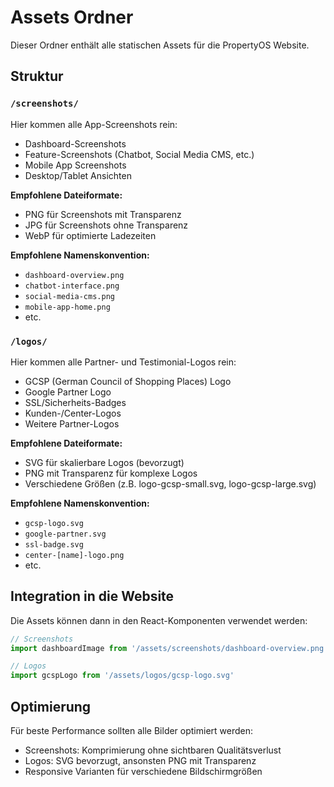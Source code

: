 # Assets Ordner

Dieser Ordner enthält alle statischen Assets für die PropertyOS Website.

## Struktur

### `/screenshots/`
Hier kommen alle App-Screenshots rein:
- Dashboard-Screenshots
- Feature-Screenshots (Chatbot, Social Media CMS, etc.)
- Mobile App Screenshots
- Desktop/Tablet Ansichten

**Empfohlene Dateiformate:**
- PNG für Screenshots mit Transparenz
- JPG für Screenshots ohne Transparenz
- WebP für optimierte Ladezeiten

**Empfohlene Namenskonvention:**
- `dashboard-overview.png`
- `chatbot-interface.png`
- `social-media-cms.png`
- `mobile-app-home.png`
- etc.

### `/logos/`
Hier kommen alle Partner- und Testimonial-Logos rein:
- GCSP (German Council of Shopping Places) Logo
- Google Partner Logo
- SSL/Sicherheits-Badges
- Kunden-/Center-Logos
- Weitere Partner-Logos

**Empfohlene Dateiformate:**
- SVG für skalierbare Logos (bevorzugt)
- PNG mit Transparenz für komplexe Logos
- Verschiedene Größen (z.B. logo-gcsp-small.svg, logo-gcsp-large.svg)

**Empfohlene Namenskonvention:**
- `gcsp-logo.svg`
- `google-partner.svg`
- `ssl-badge.svg`
- `center-[name]-logo.png`
- etc.

## Integration in die Website

Die Assets können dann in den React-Komponenten verwendet werden:

```jsx
// Screenshots
import dashboardImage from '/assets/screenshots/dashboard-overview.png'

// Logos
import gcspLogo from '/assets/logos/gcsp-logo.svg'
```

## Optimierung

Für beste Performance sollten alle Bilder optimiert werden:
- Screenshots: Komprimierung ohne sichtbaren Qualitätsverlust
- Logos: SVG bevorzugt, ansonsten PNG mit Transparenz
- Responsive Varianten für verschiedene Bildschirmgrößen

